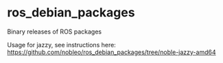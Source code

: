 # ros_debian_packages
Binary releases of ROS packages

Usage for jazzy, see instructions here: https://github.com/nobleo/ros_debian_packages/tree/noble-jazzy-amd64
